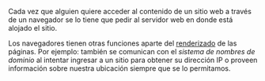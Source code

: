 Cada vez que alguien quiere acceder al contenido de un sitio web a través de un navegador se lo tiene que pedir al servidor web en donde está alojado el sitio.

Los navegadores tienen otras funciones aparte del [renderizado](https://es.wikipedia.org/wiki/Renderizaci%C3%B3n) de las páginas. Por ejemplo: también se comunican con el _sistema de nombres de dominio_ al intentar ingresar a un sitio para obtener su dirección IP o proveen información sobre nuestra ubicación siempre que se lo permitamos.